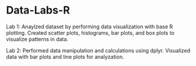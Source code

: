 # Data-Labs-R

Lab 1: Anaylzed dataset by performing data visualization with base R plotting. Created scatter plots, histograms, bar plots, and box plots to visualize patterns in data.

Lab 2: Performed data manipulation and calculations using dplyr. Visualized data with bar plots and line plots for analyzation.
